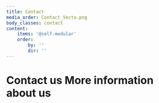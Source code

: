 ```yaml
---
title: Contact
media_order: Contact_Vecto.png
body_classes: contact
content:
    items: '@self.modular'
    order:
        by: ''
        dir: ''
---
```


<h1>
Contact us
<span>More information <br>
about us</span>
</h1>


